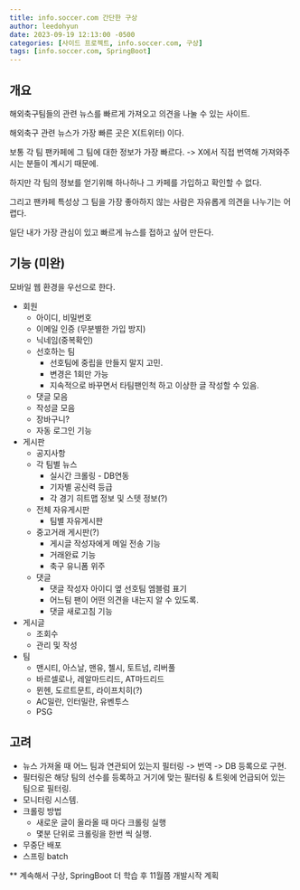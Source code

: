 ```yaml
---
title: info.soccer.com 간단한 구상
author: leedohyun
date: 2023-09-19 12:13:00 -0500
categories: [사이드 프로젝트, info.soccer.com, 구상]
tags: [info.soccer.com, SpringBoot]
---
```


## 개요

해외축구팀들의 관련 뉴스를 빠르게 가져오고 의견을 나눌 수 있는 사이트.

해외축구 관련 뉴스가 가장 빠른 곳은 X(트위터) 이다.

보통 각 팀 팬카페에 그 팀에 대한 정보가 가장 빠르다. -> X에서 직접 번역해 가져와주시는 분들이 계시기 때문에.

하지만 각 팀의 정보를 얻기위해 하나하나 그 카페를 가입하고 확인할 수 없다.

그리고 팬카페 특성상 그 팀을 가장 좋아하지 않는 사람은 자유롭게 의견을 나누기는 어렵다.

일단 내가 가장 관심이 있고 빠르게 뉴스를 접하고 싶어 만든다.

## 기능 (미완)

모바일 웹 환경을 우선으로 한다.

- 회원
	- 아이디, 비밀번호
	- 이메일 인증 (무분별한 가입 방지)
	- 닉네임(중복확인)
	- 선호하는 팀
		- 선호팀에 중립을 만들지 말지 고민.
		- 변경은 1회만 가능
		- 지속적으로 바꾸면서 타팀팬인척 하고 이상한 글 작성할 수 있음.
	- 댓글 모음
	- 작성글 모음
	- 장바구니?
	- 자동 로그인 기능
- 게시판
	- 공지사항
	- 각 팀별 뉴스
		- 실시간 크롤링 - DB연동
		- 기자별 공신력 등급
		- 각 경기 히트맵 정보 및 스텟 정보(?)
	- 전체 자유게시판
		- 팀별 자유게시판
	- 중고거래 게시판(?)
		- 게시글 작성자에게 메일 전송 기능
		- 거래완료 기능
		- 축구 유니폼 위주
	- 댓글
		- 댓글 작성자 아이디 옆 선호팀 엠블럼 표기
		- 어느팀 팬이 어떤 의견을 내는지 알 수 있도록.  
		- 댓글 새로고침 기능
- 게시글
	- 조회수
	- 관리 및 작성
- 팀
	- 맨시티, 아스날, 맨유, 첼시, 토트넘, 리버풀
	- 바르셀로나, 레알마드리드, AT마드리드
	- 뮌헨, 도르트문트, 라이프치히(?)
	- AC밀란, 인터밀란, 유벤투스
	- PSG

## 고려

- 뉴스 가져올 때 어느 팀과 연관되어 있는지 필터링 -> 번역 -> DB 등록으로 구현.
- 필터링은 해당 팀의 선수를 등록하고 거기에 맞는 필터링 & 트윗에 언급되어 있는 팀으로 필터링.
- 모니터링 시스템.
- 크롤링 방법
	- 새로운 글이 올라올 때 마다 크롤링 실행
	- 몇분 단위로 크롤링을 한번 씩 실행.
- 무중단 배포
- 스프링 batch

** 계속해서 구상, SpringBoot 더 학습 후 11월쯤 개발시작 계획